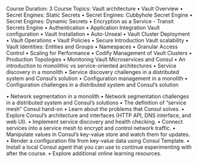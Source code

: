 Course Duration: 3
Course Topics:
Vault architecture
• Vault Overview
• Secret Engines: Static Secrets
• Secret Engines: Cubbyhole Secret Engine
• Secret Engines: Dynamic Secrets
• Encryption as a Service - Transit Secrets Engine
• Authentication
• Application Integration
Vault configuration
• Vault Installation
• Auto-Unseal
• Vault Cluster Deployment
• Vault Operations
• Vault Policies
• Secure Introduction
Vault scalability
• Vault Identities: Entities and Groups
• Namespaces
• Granular Access Control
• Scaling for Performance
• Codify Management of Vault Clusters
• Production Topologies
• Monitoring Vault
Microservices and Consul
• An introduction to monolithic vs service-oriented architectures
• Service discovery in a monolith
• Service discovery challenges in a distributed system and Consul’s solution
• Configuration management in a monolith
• Configuration challenges in a distributed system and Consul’s solution

• Network segmentation in a monolith
• Network segmentation challenges in a distributed system and Consul’s solutions
• The definition of “service mesh”
Consul hand-on
• Learn about the problems that Consul solves.
• Explore Consul’s architecture and interfaces (HTTP API, DNS interface, and web UI).
• Implement service discovery and health checking.
• Connect services into a service mesh to encrypt and control network traffic.
• Manipulate values in Consul’s key-value store and watch them for updates.
• Render a configuration file from key-value data using Consul Template.
• Install a local Consul agent that you can use to continue experimenting with after the course.
• Explore additional online learning resources.